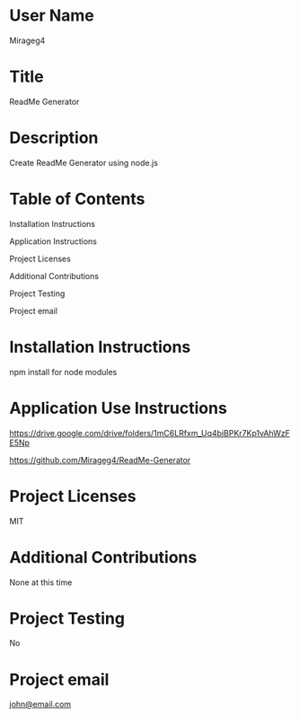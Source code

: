 

  # User Name
Mirageg4

  # Title
ReadMe Generator

# Description
Create ReadMe Generator using node.js

# Table of Contents
Installation Instructions

Application Instructions

Project Licenses

Additional Contributions

Project Testing

Project email

# Installation Instructions
npm install for node modules

# Application Use Instructions
https://drive.google.com/drive/folders/1mC6LRfxm_Uq4bjBPKr7Kp1vAhWzFE5Np

https://github.com/Mirageg4/ReadMe-Generator

# Project Licenses
MIT

# Additional Contributions
None at this time

# Project Testing
No

# Project email
john@email.com

